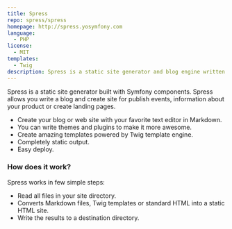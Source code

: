 ```yaml
---
title: Spress
repo: spress/spress
homepage: http://spress.yosymfony.com
language:
  - PHP
license:
  - MIT
templates:
  - Twig
description: Spress is a static site generator and blog engine written in PHP 
---
```

Spress is a static site generator built with Symfony components. Spress allows you write a blog and create site for 
publish events, information about your product or create landing pages.

* Create your blog or web site with your favorite text editor in Markdown.
* You can write themes and plugins to make it more awesome.
* Create amazing templates powered by Twig template engine.
* Completely static output.
* Easy deploy.

### How does it work?
Spress works in few simple steps:

* Read all files in your site directory.
* Converts Markdown files, Twig templates or standard HTML into a static HTML site.
* Write the results to a destination directory.
